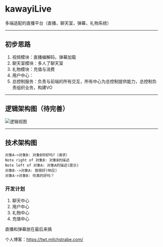 # kawayiLive
多端适配的直播平台（直播，聊天室，弹幕，礼物系统）  

***
## 初步思路
  1. 视频模块：直播编解码，弹幕加载  
  2. 聊天室模块：多人了聊天室  
  3. 礼物模块：充值与消费  
  4. 用户中心：  
  4. 总控制服务：负责与前端的所有交互，所有中心为总控制提供能力，总控制负责组织业务，构建VO
 ***
## 逻辑架构图（待完善）
![逻辑视图](http://assets.processon.com/chart_image/5c83a122e4b0afc7440b3f65.png)

***
## 技术架构图

```sequence
对象A->对象B: 对象B你好吗?（请求）
Note right of 对象B: 对象B的描述
Note left of 对象A: 对象A的描述(提示)
对象B-->对象A: 我很好(响应)
对象A->对象B: 你真的好吗？
```

### 开发计划
1. 聊天中心
2. 用户中心
3. 礼物中心
4. 充值中心  

直播和弹幕放在最后来搞

个人博客：https://twt.milchstrabe.com/ 
